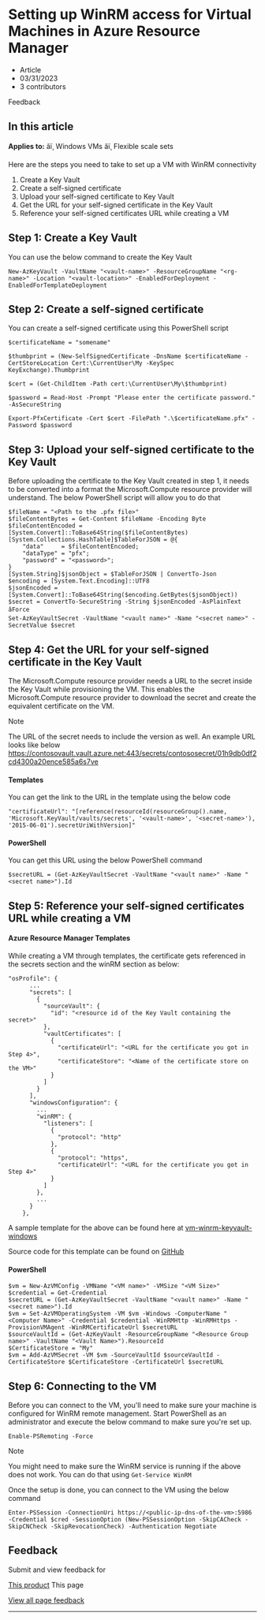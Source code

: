 # Setting up WinRM access for Virtual Machines in Azure Resource Manager

* Article
* 03/31/2023
* 3 contributors

Feedback

## In this article

**Applies to:** âï¸ Windows VMs âï¸ Flexible scale sets

Here are the steps you need to take to set up a VM with WinRM connectivity

1. Create a Key Vault
2. Create a self-signed certificate
3. Upload your self-signed certificate to Key Vault
4. Get the URL for your self-signed certificate in the Key Vault
5. Reference your self-signed certificates URL while creating a VM

## Step 1: Create a Key Vault

You can use the below command to create the Key Vault

```
New-AzKeyVault -VaultName "<vault-name>" -ResourceGroupName "<rg-name>" -Location "<vault-location>" -EnabledForDeployment -EnabledForTemplateDeployment

```

## Step 2: Create a self-signed certificate

You can create a self-signed certificate using this PowerShell script

```
$certificateName = "somename"

$thumbprint = (New-SelfSignedCertificate -DnsName $certificateName -CertStoreLocation Cert:\CurrentUser\My -KeySpec KeyExchange).Thumbprint

$cert = (Get-ChildItem -Path cert:\CurrentUser\My\$thumbprint)

$password = Read-Host -Prompt "Please enter the certificate password." -AsSecureString

Export-PfxCertificate -Cert $cert -FilePath ".\$certificateName.pfx" -Password $password

```

## Step 3: Upload your self-signed certificate to the Key Vault

Before uploading the certificate to the Key Vault created in step 1, it needs to be converted into a format the Microsoft.Compute resource provider will understand. The below PowerShell script will allow you to do that

```
$fileName = "<Path to the .pfx file>"
$fileContentBytes = Get-Content $fileName -Encoding Byte
$fileContentEncoded = [System.Convert]::ToBase64String($fileContentBytes)
[System.Collections.HashTable]$TableForJSON = @{
    "data"     = $fileContentEncoded;
    "dataType" = "pfx";
    "password" = "<password>";
}
[System.String]$jsonObject = $TableForJSON | ConvertTo-Json
$encoding = [System.Text.Encoding]::UTF8
$jsonEncoded = [System.Convert]::ToBase64String($encoding.GetBytes($jsonObject))
$secret = ConvertTo-SecureString -String $jsonEncoded -AsPlainText âForce
Set-AzKeyVaultSecret -VaultName "<vault name>" -Name "<secret name>" -SecretValue $secret

```

## Step 4: Get the URL for your self-signed certificate in the Key Vault

The Microsoft.Compute resource provider needs a URL to the secret inside the Key Vault while provisioning the VM. This enables the Microsoft.Compute resource provider to download the secret and create the equivalent certificate on the VM.

Note

The URL of the secret needs to include the version as well. An example URL looks like below
https://contosovault.vault.azure.net:443/secrets/contososecret/01h9db0df2cd4300a20ence585a6s7ve

#### Templates

You can get the link to the URL in the template using the below code

```
"certificateUrl": "[reference(resourceId(resourceGroup().name, 'Microsoft.KeyVault/vaults/secrets', '<vault-name>', '<secret-name>'), '2015-06-01').secretUriWithVersion]"

```

#### PowerShell

You can get this URL using the below PowerShell command

```
$secretURL = (Get-AzKeyVaultSecret -VaultName "<vault name>" -Name "<secret name>").Id

```

## Step 5: Reference your self-signed certificates URL while creating a VM

#### Azure Resource Manager Templates

While creating a VM through templates, the certificate gets referenced in the secrets section and the winRM section as below:

```
"osProfile": {
      ...
      "secrets": [
        {
          "sourceVault": {
            "id": "<resource id of the Key Vault containing the secret>"
          },
          "vaultCertificates": [
            {
              "certificateUrl": "<URL for the certificate you got in Step 4>",
              "certificateStore": "<Name of the certificate store on the VM>"
            }
          ]
        }
      ],
      "windowsConfiguration": {
        ...
        "winRM": {
          "listeners": [
            {
              "protocol": "http"
            },
            {
              "protocol": "https",
              "certificateUrl": "<URL for the certificate you got in Step 4>"
            }
          ]
        },
        ...
      }
    },

```

A sample template for the above can be found here at [vm-winrm-keyvault-windows](https://azure.microsoft.com/resources/templates/vm-winrm-keyvault-windows/)

Source code for this template can be found on [GitHub](https://github.com/Azure/azure-quickstart-templates/tree/master/demos/vm-winrm-keyvault-windows)

#### PowerShell

```
$vm = New-AzVMConfig -VMName "<VM name>" -VMSize "<VM Size>"
$credential = Get-Credential
$secretURL = (Get-AzKeyVaultSecret -VaultName "<vault name>" -Name "<secret name>").Id
$vm = Set-AzVMOperatingSystem -VM $vm -Windows -ComputerName "<Computer Name>" -Credential $credential -WinRMHttp -WinRMHttps -ProvisionVMAgent -WinRMCertificateUrl $secretURL
$sourceVaultId = (Get-AzKeyVault -ResourceGroupName "<Resource Group name>" -VaultName "<Vault Name>").ResourceId
$CertificateStore = "My"
$vm = Add-AzVMSecret -VM $vm -SourceVaultId $sourceVaultId -CertificateStore $CertificateStore -CertificateUrl $secretURL

```

## Step 6: Connecting to the VM

Before you can connect to the VM, you'll need to make sure your machine is configured for WinRM remote management. Start PowerShell as an administrator and execute the below command to make sure you're set up.

```
Enable-PSRemoting -Force

```

Note

You might need to make sure the WinRM service is running if the above does not work. You can do that using `Get-Service WinRM`

Once the setup is done, you can connect to the VM using the below command

```
Enter-PSSession -ConnectionUri https://<public-ip-dns-of-the-vm>:5986 -Credential $cred -SessionOption (New-PSSessionOption -SkipCACheck -SkipCNCheck -SkipRevocationCheck) -Authentication Negotiate

```

## Feedback

Submit and view feedback for

[This product](https://feedback.azure.com/d365community/forum/ec2f1827-be25-ec11-b6e6-000d3a4f0f1c)
This page

[View all page feedback](https://github.com/MicrosoftDocs/azure-docs/issues)

---
